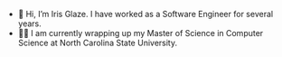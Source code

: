 - 👋 Hi, I’m Iris Glaze. I have worked as a Software Engineer for several years.
- 👩‍🏫 I am currently wrapping up my Master of Science in Computer Science at North Carolina State University.

<!---
kiglaze/kiglaze is a ✨ special ✨ repository because its `README.md` (this file) appears on your GitHub profile.
You can click the Preview link to take a look at your changes.
--->
